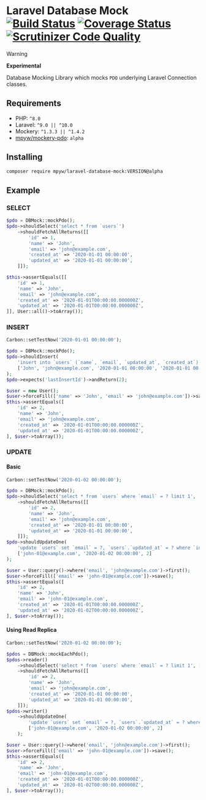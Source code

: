 # Laravel Database Mock [![Build Status](https://github.com/mpyw/laravel-database-mock/actions/workflows/ci.yml/badge.svg?branch=master)](https://github.com/mpyw/laravel-database-mock/actions) [![Coverage Status](https://coveralls.io/repos/github/mpyw/laravel-database-mock/badge.svg?branch=master)](https://coveralls.io/github/mpyw/laravel-database-mock?branch=master) [![Scrutinizer Code Quality](https://scrutinizer-ci.com/g/mpyw/laravel-database-mock/badges/quality-score.png?b=master)](https://scrutinizer-ci.com/g/mpyw/laravel-database-mock/?branch=master)

> [!WARNING]
> **Experimental**

Database Mocking Library which mocks `PDO` underlying Laravel Connection classes.

## Requirements

- PHP: `^8.0`
- Laravel: `^9.0 || ^10.0`
- Mockery: `^1.3.3 || ^1.4.2`
- [mpyw/mockery-pdo](https://github.com/mpyw/mockery-pdo): `alpha`

## Installing

```bash
composer require mpyw/laravel-database-mock:VERSION@alpha
```

## Example

### SELECT

```php
$pdo = DBMock::mockPdo();
$pdo->shouldSelect('select * from `users`')
    ->shouldFetchAllReturns([[
        'id' => 1,
        'name' => 'John',
        'email' => 'john@example.com',
        'created_at' => '2020-01-01 00:00:00',
        'updated_at' => '2020-01-01 00:00:00',
    ]]);

$this->assertEquals([[
    'id' => 1,
    'name' => 'John',
    'email' => 'john@example.com',
    'created_at' => '2020-01-01T00:00:00.000000Z',
    'updated_at' => '2020-01-01T00:00:00.000000Z',
]], User::all()->toArray());
```

### INSERT

```php
Carbon::setTestNow('2020-01-01 00:00:00');

$pdo = DBMock::mockPdo();
$pdo->shouldInsert(
    'insert into `users` (`name`, `email`, `updated_at`, `created_at`) values (?, ?, ?, ?)',
    ['John', 'john@example.com', '2020-01-01 00:00:00', '2020-01-01 00:00:00']
);
$pdo->expects('lastInsertId')->andReturn(2);

$user = new User();
$user->forceFill(['name' => 'John', 'email' => 'john@example.com'])->save();
$this->assertEquals([
    'id' => 2,
    'name' => 'John',
    'email' => 'john@example.com',
    'created_at' => '2020-01-01T00:00:00.000000Z',
    'updated_at' => '2020-01-01T00:00:00.000000Z',
], $user->toArray());
```

### UPDATE

#### Basic

```php
Carbon::setTestNow('2020-01-02 00:00:00');

$pdo = DBMock::mockPdo();
$pdo->shouldSelect('select * from `users` where `email` = ? limit 1', ['john@example.com'])
    ->shouldFetchAllReturns([[
        'id' => 2,
        'name' => 'John',
        'email' => 'john@example.com',
        'created_at' => '2020-01-01 00:00:00',
        'updated_at' => '2020-01-01 00:00:00',
    ]]);
$pdo->shouldUpdateOne(
    'update `users` set `email` = ?, `users`.`updated_at` = ? where `id` = ?',
    ['john-01@example.com', '2020-01-02 00:00:00', 2]
);

$user = User::query()->where('email', 'john@example.com')->first();
$user->forceFill(['email' => 'john-01@example.com'])->save();
$this->assertEquals([
    'id' => 2,
    'name' => 'John',
    'email' => 'john-01@example.com',
    'created_at' => '2020-01-01T00:00:00.000000Z',
    'updated_at' => '2020-01-02T00:00:00.000000Z',
], $user->toArray());
```

#### Using Read Replica

```php
Carbon::setTestNow('2020-01-02 00:00:00');

$pdos = DBMock::mockEachPdo();
$pdos->reader()
    ->shouldSelect('select * from `users` where `email` = ? limit 1', ['john@example.com'])
    ->shouldFetchAllReturns([[
        'id' => 2,
        'name' => 'John',
        'email' => 'john@example.com',
        'created_at' => '2020-01-01 00:00:00',
        'updated_at' => '2020-01-01 00:00:00',
    ]]);
$pdos->writer()
    ->shouldUpdateOne(
        'update `users` set `email` = ?, `users`.`updated_at` = ? where `id` = ?',
        ['john-01@example.com', '2020-01-02 00:00:00', 2]
    );

$user = User::query()->where('email', 'john@example.com')->first();
$user->forceFill(['email' => 'john-01@example.com'])->save();
$this->assertEquals([
    'id' => 2,
    'name' => 'John',
    'email' => 'john-01@example.com',
    'created_at' => '2020-01-01T00:00:00.000000Z',
    'updated_at' => '2020-01-02T00:00:00.000000Z',
], $user->toArray());
```
